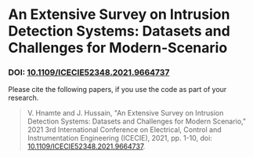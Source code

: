 # An Extensive Survey on Intrusion Detection Systems: Datasets and Challenges for Modern-Scenario

### DOI: [10.1109/ICECIE52348.2021.9664737](https://doi.org/10.1109/ICECIE52348.2021.9664737)

Please cite the following papers, if you use the code as part of your research.
>V. Hnamte and J. Hussain, "An Extensive Survey on Intrusion Detection Systems: Datasets and Challenges for Modern Scenario," 2021 3rd International Conference on Electrical, Control and Instrumentation Engineering (ICECIE), 2021, pp. 1-10, doi: [10.1109/ICECIE52348.2021.9664737](https://doi.org/10.1109/ICECIE52348.2021.9664737).

